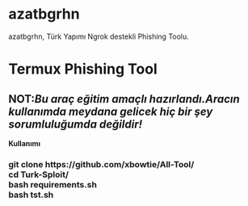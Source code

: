# azatbgrhn
azatbgrhn, Türk Yapımı Ngrok destekli Phishing Toolu.

<h1>Termux Phishing Tool</h1>

<h2><strong>NOT:<i>Bu araç eğitim amaçlı hazırlandı.Aracın kullanımda meydana gelicek hiç bir şey sorumluluğumda değildir!</i><strong></h2>
	
	
<b>  Kullanımı</b>
<h3>
git clone https://github.com/xbowtie/All-Tool/<br>
cd Turk-Sploit/<br>
bash requirements.sh<br>
bash tst.sh<br>
<h3>        
